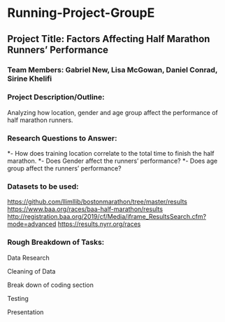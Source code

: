 # Running-Project-GroupE

## Project Title: Factors Affecting Half Marathon Runners’ Performance

### Team Members: Gabriel New, Lisa McGowan, Daniel Conrad, Sirine Khelifi

### Project Description/Outline: 

Analyzing how location, gender and age group affect the performance of half marathon runners.

### Research Questions to Answer:

*- How does training location correlate to the total time to finish the half marathon.
*- Does Gender affect the runners’ performance?
*- Does age group affect the runners’ performance?

### Datasets to be used:

https://github.com/llimllib/bostonmarathon/tree/master/results
https://www.baa.org/races/baa-half-marathon/results 
http://registration.baa.org/2019/cf/Media/iframe_ResultsSearch.cfm?mode=advanced
https://results.nyrr.org/races

### Rough Breakdown of Tasks:

Data Research

Cleaning of Data

Break down of coding section

Testing 

Presentation 
